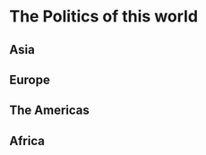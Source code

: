 # The Politics of this world #

## Asia ##

## Europe ##

## The Americas ##

## Africa ##
                  
